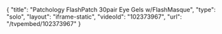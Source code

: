 {
    "title": "Patchology FlashPatch 30pair Eye Gels w\/FlashMasque",
    "type": "solo",
    "layout": "iframe-static",
    "videoId": "102373967",
    "url": "\/tvpembed\/102373967"
}